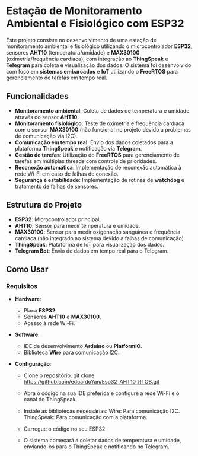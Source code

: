 # Estação de Monitoramento Ambiental e Fisiológico com ESP32

Este projeto consiste no desenvolvimento de uma estação de monitoramento ambiental e fisiológico utilizando o microcontrolador **ESP32**, sensores **AHT10** (temperatura/umidade) e **MAX30100** (oximetria/frequência cardíaca), com integração ao **ThingSpeak** e **Telegram** para coleta e visualização dos dados. O sistema foi desenvolvido com foco em **sistemas embarcados** e **IoT** utilizando o **FreeRTOS** para gerenciamento de tarefas em tempo real.

## Funcionalidades

- **Monitoramento ambiental**: Coleta de dados de temperatura e umidade através do sensor **AHT10**.
- **Monitoramento fisiológico**: Teste de oximetria e frequência cardíaca com o sensor **MAX30100** (não funcional no projeto devido a problemas de comunicação via I2C).
- **Comunicação em tempo real**: Envio dos dados coletados para a plataforma **ThingSpeak** e notificação via **Telegram**.
- **Gestão de tarefas**: Utilização do **FreeRTOS** para gerenciamento de tarefas em múltiplas threads com controle de prioridades.
- **Reconexão automática**: Implementação de reconexão automática à rede Wi-Fi em caso de falhas de conexão.
- **Segurança e estabilidade**: Implementação de rotinas de **watchdog** e tratamento de falhas de sensores.

## Estrutura do Projeto

- **ESP32**: Microcontrolador principal.
- **AHT10**: Sensor para medir temperatura e umidade.
- **MAX30100**: Sensor para medir oxigenação sanguínea e frequência cardíaca (não integrado ao sistema devido a falhas de comunicação).
- **ThingSpeak**: Plataforma de IoT para visualização dos dados.
- **Telegram Bot**: Envio de dados em tempo real para o Telegram.

## Como Usar

### Requisitos

- **Hardware**:
  - Placa **ESP32**.
  - Sensores **AHT10** e **MAX30100**.
  - Acesso à rede Wi-Fi.

- **Software**:
  - IDE de desenvolvimento **Arduino** ou **PlatformIO**.
  - Biblioteca **Wire** para comunicação I2C.

- **Configuração**:
  - Clone o repositório:
   git clone https://github.com/eduardoYan/Esp32_AHT10_RTOS.git

  - Abra o código na sua IDE preferida e configure a rede Wi-Fi e o canal do ThingSpeak.

  - Instale as bibliotecas necessárias:
    Wire: Para comunicação I2C.
    ThingSpeak: Para comunicação com a plataforma.

  - Carregue o código no seu ESP32
    
  - O sistema começará a coletar dados de temperatura e umidade, enviando-os para o ThingSpeak e notificando no Telegram.


